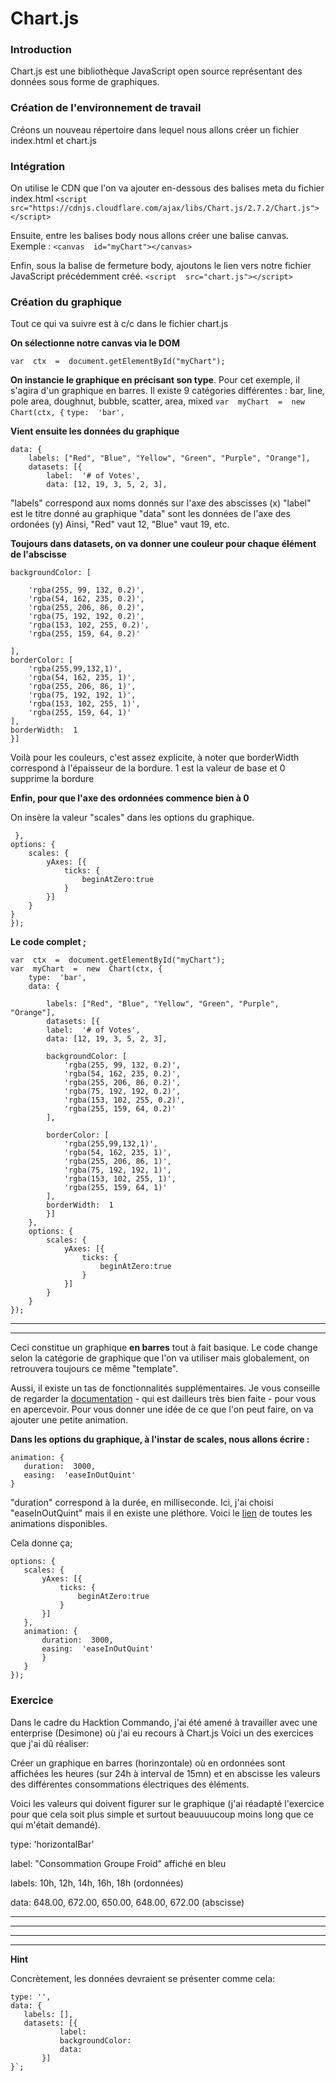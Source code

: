 # Chart.js

###  Introduction
Chart.js est une bibliothèque JavaScript open source représentant des données sous forme de graphiques.
 
###  Création de l'environnement de travail
Créons un nouveau répertoire dans lequel nous allons créer un fichier index.html et chart.js

### Intégration
 On utilise le CDN que l'on va ajouter en-dessous des balises meta du fichier index.html
`<script  src="https://cdnjs.cloudflare.com/ajax/libs/Chart.js/2.7.2/Chart.js"></script>`

Ensuite, entre les balises body nous allons créer une balise canvas.
Exemple : `<canvas  id="myChart"></canvas>`

Enfin, sous la balise de fermeture body, ajoutons le lien vers notre fichier JavaScript précédemment créé.
`<script  src="chart.js"></script>`

### Création du graphique
Tout ce qui va suivre est à c/c dans le fichier chart.js

**On sélectionne notre canvas via le DOM**

`var  ctx  =  document.getElementById("myChart");`

**On instancie le graphique en précisant son type**.
Pour cet exemple, il s'agira d'un graphique en barres. Il existe 9 catégories différentes :
bar, line, pole area, doughnut, bubble, scatter, area, mixed
`var  myChart  =  new  Chart(ctx, {`
`type:  'bar',`

**Vient ensuite les données du graphique** 
```
data: {
	labels: ["Red", "Blue", "Yellow", "Green", "Purple", "Orange"],
	datasets: [{
		label:  '# of Votes',
		data: [12, 19, 3, 5, 2, 3],
```

"labels" correspond aux noms donnés sur l'axe des abscisses (x)
"label" est le titre donné au graphique
"data" sont les données de l'axe des ordonées (y)
Ainsi, "Red" vaut 12, "Blue" vaut 19, etc.

**Toujours dans datasets, on va donner une couleur pour chaque élément de l'abscisse**
```
backgroundColor: [
	
	'rgba(255, 99, 132, 0.2)',
	'rgba(54, 162, 235, 0.2)',
	'rgba(255, 206, 86, 0.2)',
	'rgba(75, 192, 192, 0.2)',
	'rgba(153, 102, 255, 0.2)',
	'rgba(255, 159, 64, 0.2)'

],
borderColor: [
	'rgba(255,99,132,1)',
	'rgba(54, 162, 235, 1)',
	'rgba(255, 206, 86, 1)',
	'rgba(75, 192, 192, 1)',
	'rgba(153, 102, 255, 1)',
	'rgba(255, 159, 64, 1)'
],
borderWidth:  1
}]
```
Voilà pour les couleurs, c'est assez explicite, à noter que borderWidth correspond à l'épaisseur de la bordure. 1 est la valeur de base et 0 supprime la bordure


**Enfin, pour que l'axe des ordonnées commence bien à 0**

On insère la valeur "scales" dans les options du graphique.
```
 },
options: {
	scales: {
		yAxes: [{
			ticks: {
				beginAtZero:true
			}
		}]
	}
}
});
```


**Le code complet ;** 
```
var  ctx  =  document.getElementById("myChart");
var  myChart  =  new  Chart(ctx, {
	type:  'bar',
	data: {

		labels: ["Red", "Blue", "Yellow", "Green", "Purple", "Orange"],
		datasets: [{
		label:  '# of Votes',
		data: [12, 19, 3, 5, 2, 3],
		
		backgroundColor: [
			'rgba(255, 99, 132, 0.2)',
			'rgba(54, 162, 235, 0.2)',
			'rgba(255, 206, 86, 0.2)',
			'rgba(75, 192, 192, 0.2)',
			'rgba(153, 102, 255, 0.2)',
			'rgba(255, 159, 64, 0.2)'
		],

		borderColor: [
			'rgba(255,99,132,1)',
			'rgba(54, 162, 235, 1)',
			'rgba(255, 206, 86, 1)',
			'rgba(75, 192, 192, 1)',
			'rgba(153, 102, 255, 1)',
			'rgba(255, 159, 64, 1)'
		],
		borderWidth:  1
		}]
	},
	options: {
		scales: {
			yAxes: [{
				ticks: {
					beginAtZero:true
				}
			}]
		}
	}
});
```
-----
-----
Ceci constitue un graphique **en barres** tout à fait basique. Le code change selon la catégorie de graphique que l'on va utiliser mais globalement, on retrouvera toujours ce même "template".

 Aussi, il existe un tas de fonctionnalités supplémentaires. Je vous conseille de regarder la [documentation](https://www.chartjs.org/) - qui est dailleurs très bien faite - pour vous en apercevoir.
 Pour vous donner une idée de ce que l'on peut faire, on va ajouter une petite animation.
 
 **Dans les options du graphique, à l'instar de scales, nous allons écrire :**
 ```
 animation: {
	duration:  3000,
	easing:  'easeInOutQuint'
}
```
"duration" correspond à la durée, en milliseconde.
Ici, j'ai choisi "easeInOutQuint" mais il en existe une pléthore. 
Voici le [lien](https://www.chartjs.org/docs/latest/configuration/animations.html) de toutes les animations disponibles.

Cela donne ça;
 ```
options: {
	scales: {
		yAxes: [{
			ticks: {
				beginAtZero:true
			}
		}]
	},
	animation: {
		duration:  3000,
		easing:  'easeInOutQuint'
		}
	}
});
```

### Exercice

Dans le cadre du Hacktion Commando, j'ai été amené à travailler avec une enterprise (Desimone) où j'ai eu recours à Chart.js
Voici un des exercices que j'ai dû réaliser:

Créer un graphique en barres (horinzontale) où en ordonnées sont affichées les heures (sur 24h à interval de 15mn) et en abscisse les valeurs des différentes consommations électriques des éléments. 

Voici les valeurs qui doivent figurer sur le graphique  (j'ai réadapté l'exercice pour que cela soit plus simple et surtout beauuuucoup moins long que ce qui m'était demandé).

type: 'horizontalBar'

label: "Consommation Groupe Froid" affiché en bleu

labels: 10h, 12h, 14h, 16h, 18h (ordonnées)

data: 648.00, 672.00, 650.00, 648.00, 672.00 (abscisse)

----
----
---
----
**Hint**

Concrètement, les données devraient se présenter comme cela:
 ```
 type: '',
 data: {
	labels: [],
	datasets: [{
			label:
			backgroundColor:
			data:
		}]
}`;




